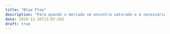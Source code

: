 ```yaml
---
title: "Blue Flow"
description: "Para quando o mercado se encontra saturado e é necessário explorar novos mercados."
date: 2019-12-16T13:07:26Z
draft: true
---
```

